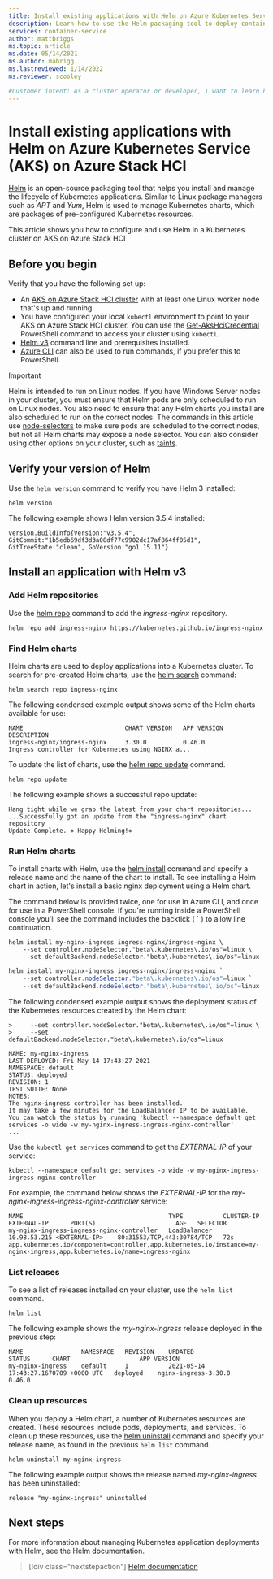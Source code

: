 ```yaml
---
title: Install existing applications with Helm on Azure Kubernetes Service on Azure Stack HCI
description: Learn how to use the Helm packaging tool to deploy containers on Azure Kubernetes Service on Azure Stack HCI clusters
services: container-service
author: mattbriggs
ms.topic: article
ms.date: 05/14/2021
ms.author: mabrigg 
ms.lastreviewed: 1/14/2022
ms.reviewer: scooley

#Customer intent: As a cluster operator or developer, I want to learn how to deploy Helm into an AKS-HCI cluster and then install and manage applications using Helm charts.
---
```


# Install existing applications with Helm on Azure Kubernetes Service (AKS) on Azure Stack HCI

[Helm][helm] is an open-source packaging tool that helps you install and manage the lifecycle of Kubernetes applications. Similar to Linux package managers such as *APT* and *Yum*, Helm is used to manage Kubernetes charts, which are packages of pre-configured Kubernetes resources.

This article shows you how to configure and use Helm in a Kubernetes cluster on AKS on Azure Stack HCI 

## Before you begin

Verify that you have the following set up:

* An [AKS on Azure Stack HCI cluster](./setup.md) with at least one Linux worker node that's up and running.
* You have configured your local `kubectl` environment to point to your AKS on Azure Stack HCI cluster. You can use the [Get-AksHciCredential](./reference/ps/get-akshcicredential.md) PowerShell command to access your cluster using `kubectl`.
* [Helm v3](https://helm.sh/docs/intro/install/) command line and prerequisites installed.
* [Azure CLI](/cli/azure/install-azure-cli) can also be used to run commands, if you prefer this to PowerShell.

> [!IMPORTANT]
> Helm is intended to run on Linux nodes. If you have Windows Server nodes in your cluster, you must ensure that Helm pods are only scheduled to run on Linux nodes. You also need to ensure that any Helm charts you install are also scheduled to run on the correct nodes. The commands in this article use [node-selectors](./adapt-apps-mixed-os-clusters.md#node-selector) to make sure pods are scheduled to the correct nodes, but not all Helm charts may expose a node selector. You can also consider using other options on your cluster, such as [taints](./adapt-apps-mixed-os-clusters.md#taints-and-tolerations).

## Verify your version of Helm

Use the `helm version` command to verify you have Helm 3 installed:

```console
helm version
```

The following example shows Helm version 3.5.4 installed:

```output
version.BuildInfo{Version:"v3.5.4", GitCommit:"1b5edb69df3d3a08df77c9902dc17af864ff05d1", GitTreeState:"clean", GoVersion:"go1.15.11"}
```

## Install an application with Helm v3

### Add Helm repositories

Use the [helm repo][helm-repo-add] command to add the *ingress-nginx* repository.

```console
helm repo add ingress-nginx https://kubernetes.github.io/ingress-nginx
```

### Find Helm charts

Helm charts are used to deploy applications into a Kubernetes cluster. To search for pre-created Helm charts, use the [helm search][helm-search] command:

```console
helm search repo ingress-nginx
```

The following condensed example output shows some of the Helm charts available for use:

```output
NAME                            CHART VERSION   APP VERSION     DESCRIPTION                                       
ingress-nginx/ingress-nginx     3.30.0          0.46.0          Ingress controller for Kubernetes using NGINX a...
```

To update the list of charts, use the [helm repo update][helm-repo-update] command.

```console
helm repo update
```

The following example shows a successful repo update:

```output
Hang tight while we grab the latest from your chart repositories...
...Successfully got an update from the "ingress-nginx" chart repository
Update Complete. ⎈ Happy Helming!⎈
```

### Run Helm charts

To install charts with Helm, use the [helm install][helm-install-command] command and specify a release name and the name of the chart to install. To see installing a Helm chart in action, let's install a basic nginx deployment using a Helm chart.

The command below is provided twice, one for use in Azure CLI, and once for use in a PowerShell console. If you're running inside a PowerShell console you'll see the command includes the backtick ( ` ) to allow line continuation.

```console
helm install my-nginx-ingress ingress-nginx/ingress-nginx \
    --set controller.nodeSelector."beta\.kubernetes\.io/os"=linux \
    --set defaultBackend.nodeSelector."beta\.kubernetes\.io/os"=linux
```

```powershell
helm install my-nginx-ingress ingress-nginx/ingress-nginx `
    --set controller.nodeSelector."beta\.kubernetes\.io/os"=linux `
    --set defaultBackend.nodeSelector."beta\.kubernetes\.io/os"=linux
```

The following condensed example output shows the deployment status of the Kubernetes resources created by the Helm chart:

```output
>     --set controller.nodeSelector."beta\.kubernetes\.io/os"=linux \
>     --set defaultBackend.nodeSelector."beta\.kubernetes\.io/os"=linux

NAME: my-nginx-ingress
LAST DEPLOYED: Fri May 14 17:43:27 2021
NAMESPACE: default
STATUS: deployed
REVISION: 1
TEST SUITE: None
NOTES:
The nginx-ingress controller has been installed.
It may take a few minutes for the LoadBalancer IP to be available.
You can watch the status by running 'kubectl --namespace default get services -o wide -w my-nginx-ingress-ingress-nginx-controller'
...
```

Use the `kubectl get services` command to get the *EXTERNAL-IP* of your service:

```console
kubectl --namespace default get services -o wide -w my-nginx-ingress-ingress-nginx-controller
```

For example, the command below shows the *EXTERNAL-IP* for the *my-nginx-ingress-ingress-nginx-controller* service:

```output
NAME                                        TYPE           CLUSTER-IP   EXTERNAL-IP      PORT(S)                      AGE   SELECTOR
my-nginx-ingress-ingress-nginx-controller   LoadBalancer   10.98.53.215 <EXTERNAL-IP>    80:31553/TCP,443:30784/TCP   72s   app.kubernetes.io/component=controller,app.kubernetes.io/instance=my-nginx-ingress,app.kubernetes.io/name=ingress-nginx
```

### List releases

To see a list of releases installed on your cluster, use the `helm list` command.

```console
helm list
```

The following example shows the *my-nginx-ingress* release deployed in the previous step:

```output
NAME            	NAMESPACE	REVISION	UPDATED                             	STATUS  	CHART               	APP VERSION
my-nginx-ingress	default  	1       	2021-05-14 17:43:27.1670709 +0000 UTC	deployed	nginx-ingress-3.30.0	0.46.0 
```

### Clean up resources

When you deploy a Helm chart, a number of Kubernetes resources are created. These resources include pods, deployments, and services. To clean up these resources, use the [helm uninstall][helm-cleanup] command and specify your release name, as found in the previous `helm list` command.

```console
helm uninstall my-nginx-ingress
```

The following example output shows the release named *my-nginx-ingress* has been uninstalled:

```output
release "my-nginx-ingress" uninstalled
```

## Next steps

For more information about managing Kubernetes application deployments with Helm, see the Helm documentation.

> [!div class="nextstepaction"]
> [Helm documentation][helm-documentation]

<!-- LINKS - external -->
[helm]: https://github.com/kubernetes/helm/
[helm-cleanup]: https://helm.sh/docs/intro/using_helm/#helm-uninstall-uninstalling-a-release
[helm-documentation]: https://helm.sh/docs/
[helm-install]: https://helm.sh/docs/intro/install/
[helm-install-command]: https://helm.sh/docs/intro/using_helm/#helm-install-installing-a-package
[helm-repo-add]: https://helm.sh/docs/intro/quickstart/#initialize-a-helm-chart-repository
[helm-search]: https://helm.sh/docs/intro/using_helm/#helm-search-finding-charts
[helm-repo-update]: https://helm.sh/docs/intro/using_helm/#helm-repo-working-with-repositories
            
<!-- LINKS - internal -->
[node-selectors]: adapt-apps-mixed-os-clusters.md#node-selector
[taints]: adapt-apps-mixed-os-clusters.md#taints-and-tolerations